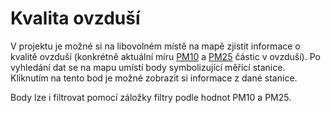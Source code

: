 # Kvalita ovzduší
V projektu je možné si na libovolném místě na mapě zjistit informace o kvalitě ovzduší (konkrétně aktuální míru <a href='https://www.irz.cz/sites/irz.env.cz/files/repository/latky/poletavy_prach.pdf'>PM10</a> a <a href="https://www.epa.vic.gov.au/for-community/environmental-information/air-quality/pm25-particles-in-the-air">PM25</a> částic v ovzduší).
Po vyhledání dat se na mapu umístí body symbolizující měřící stanice. Kliknutím na tento bod je možné zobrazit si informace z dané stanice.

Body lze i filtrovat pomocí záložky filtry podle hodnot PM10 a PM25.
